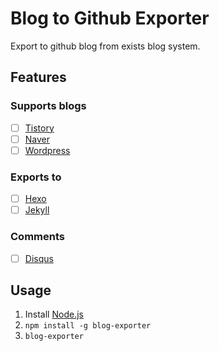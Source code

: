 # Blog to Github Exporter
Export to github blog from exists blog system.

## Features

### Supports blogs
- [ ] [Tistory](https://tistory.com/)
- [ ] [Naver](https://blog.naver.com)
- [ ] [Wordpress](https://wordpress.com)

### Exports to
- [ ] [Hexo](https://hexo.io)
- [ ] [Jekyll](https://jekyllrb.com)

### Comments
- [ ] [Disqus](https://disqus.com/)

## Usage

1. Install [Node.js](https://nodejs.org/)
2. `npm install -g blog-exporter`
3. `blog-exporter`
